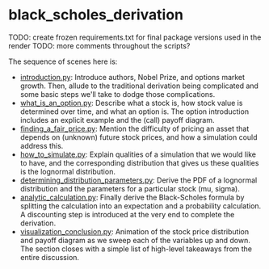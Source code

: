 # black_scholes_derivation

TODO: create frozen requirements.txt for final package versions used in the render
TODO: more comments throughout the scripts?

The sequence of scenes here is:

* [introduction.py](introduction.py): Introduce authors, Nobel Prize, and options market growth. Then, allude to the
  traditional derivation being complicated and some basic steps we'll take to dodge those complications.
* [what_is_an_option.py](what_is_an_option.py): Describe what a stock is, how stock value is determined over time, and
  what an option is. The option introduction includes an explicit example and the (call) payoff diagram.
* [finding_a_fair_price.py](finding_a_fair_price.py): Mention the difficulty of pricing an asset that depends on
  (unknown) future stock prices, and how a simulation could address this.
* [how_to_simulate.py](how_to_simulate.py): Explain qualities of a simulation that we would like to have, and the
  corresponding distribution that gives us these qualities is the lognormal distribution.
* [determining_distribution_parameters.py](determining_distribution_parameters.py): Derive the PDF of a lognormal
  distribution and the parameters for a particular stock (mu, sigma).
* [analytic_calculation.py](analytic_calculation.py): Finally derive the Black-Scholes formula by splitting the
  calculation into an expectation and a probability calculation. A discounting step is introduced at the very end to
  complete the derivation.
* [visualization_conclusion.py](visualization_conclusion.py): Animation of the stock price distribution and payoff
  diagram as we sweep each of the variables up and down. The section closes with a simple list of high-level takeaways
  from the entire discussion.